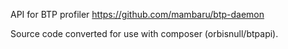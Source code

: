 API for BTP profiler https://github.com/mambaru/btp-daemon

Source code converted for use with composer (orbisnull/btpapi).
